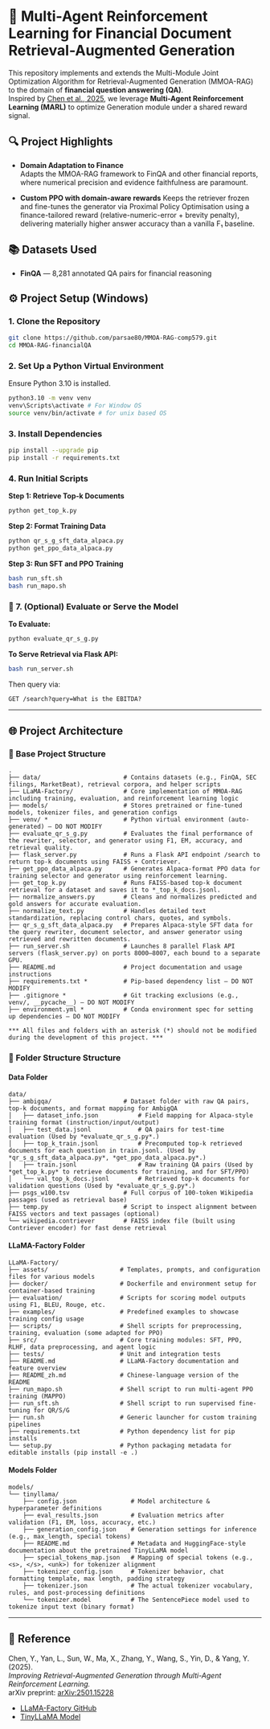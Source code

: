 # 📄 Multi-Agent Reinforcement Learning for Financial Document Retrieval-Augmented Generation

This repository implements and extends the Multi-Module Joint Optimization Algorithm for Retrieval-Augmented Generation (MMOA-RAG) to the domain of **financial question answering (QA)**.  
Inspired by [Chen et al., 2025](https://arxiv.org/abs/2501.15228), we leverage **Multi-Agent Reinforcement Learning (MARL)** to optimize Generation module under a shared reward signal.

## 🔍 Project Highlights

- **Domain Adaptation to Finance**  
  Adapts the MMOA-RAG framework to FinQA and other financial reports, where numerical precision and evidence faithfulness are paramount.

- **Custom PPO with domain-aware rewards**
  Keeps the retriever frozen and fine-tunes the generator via Proximal Policy Optimisation using a finance-tailored reward (relative-numeric-error + brevity penalty),     
  delivering materially higher answer accuracy than a vanilla F₁ baseline.

## 📚 Datasets Used

- **FinQA** — 8,281 annotated QA pairs for financial reasoning  

## ⚙️ Project Setup (Windows)

### 1. Clone the Repository

```bash
git clone https://github.com/parsae80/MMOA-RAG-comp579.git
cd MMOA-RAG-financialQA
```

### 2. Set Up a Python Virtual Environment

Ensure Python 3.10 is installed.

```bash
python3.10 -m venv venv
venv\Scripts\activate # For Window OS
source venv/bin/activate # for unix based OS 
```

### 3. Install Dependencies

```bash
pip install --upgrade pip
pip install -r requirements.txt
```

### 4. Run Initial Scripts

**Step 1: Retrieve Top-k Documents**

```bash
python get_top_k.py
```

**Step 2: Format Training Data**

```bash
python qr_s_g_sft_data_alpaca.py
python get_ppo_data_alpaca.py
```

**Step 3: Run SFT and PPO Training**

```bash
bash run_sft.sh
bash run_mapo.sh
```

### 🧪 7. (Optional) Evaluate or Serve the Model

**To Evaluate:**

```bash
python evaluate_qr_s_g.py
```

**To Serve Retrieval via Flask API:**

```bash
bash run_server.sh
```

Then query via:

```
GET /search?query=What is the EBITDA?
```

---

## 🌐 Project Architecture

### 📂 Base Project Structure

```plaintext
.
├── data/                       # Contains datasets (e.g., FinQA, SEC filings, MarketBeat), retrieval corpora, and helper scripts
├── LLaMA-Factory/              # Core implementation of MMOA-RAG including training, evaluation, and reinforcement learning logic
├── models/                     # Stores pretrained or fine-tuned models, tokenizer files, and generation configs
├── venv/ *                     # Python virtual environment (auto-generated) — DO NOT MODIFY
├── evaluate_qr_s_g.py          # Evaluates the final performance of the rewriter, selector, and generator using F1, EM, accuracy, and retrieval quality.
├── flask_server.py             # Runs a Flask API endpoint /search to return top-k documents using FAISS + Contriever.
├── get_ppo_data_alpaca.py      # Generates Alpaca-format PPO data for training selector and generator using reinforcement learning.
├── get_top_k.py                # Runs FAISS-based top-k document retrieval for a dataset and saves it to *_top_k_docs.jsonl.
├── normalize_answers.py        # Cleans and normalizes predicted and gold answers for accurate evaluation.
├── normalize_text.py           # Handles detailed text standardization, replacing control chars, quotes, and symbols.
├── qr_s_g_sft_data_alpaca.py   # Prepares Alpaca-style SFT data for the query rewriter, document selector, and answer generator using retrieved and rewritten documents.
├── run_server.sh               # Launches 8 parallel Flask API servers (flask_server.py) on ports 8000–8007, each bound to a separate GPU.
├── README.md                   # Project documentation and usage instructions
├── requirements.txt *          # Pip-based dependency list — DO NOT MODIFY
├── .gitignore *                # Git tracking exclusions (e.g., venv/, __pycache__) — DO NOT MODIFY
├── environment.yml *           # Conda environment spec for setting up dependencies — DO NOT MODIFY

*** All files and folders with an asterisk (*) should not be modified during the development of this project. ***
```

### 📂 Folder Structure Structure

#### Data Folder

```plaintext
data/
├── ambigqa/                    # Dataset folder with raw QA pairs, top-k documents, and format mapping for AmbigQA
│   ├── dataset_info.json           # Field mapping for Alpaca-style training format (instruction/input/output)
│   ├── test_data.jsonl             # QA pairs for test-time evaluation (Used by *evaluate_qr_s_g.py*.)
│   ├── top_k_train.jsonl           # Precomputed top-k retrieved documents for each question in train.jsonl. (Used by *qr_s_g_sft_data_alpaca.py*, *get_ppo_data_alpaca.py*.)
│   ├── train.jsonl                 # Raw training QA pairs (Used by *get_top_k.py* to retrieve documents for training, and for SFT/PPO)
│   └── val_top_k_docs.jsonl        # Retrieved top-k documents for validation questions (Used by *evaluate_qr_s_g.py*.)
├── psgs_w100.tsv               # Full corpus of 100-token Wikipedia passages (used as retrieval base)
├── temp.py                     # Script to inspect alignment between FAISS vectors and text passages (optional)
└── wikipedia.contriever        # FAISS index file (built using Contriever encoder) for fast dense retrieval
```

#### LLaMA-Factory Folder

```plaintext
LLaMA-Factory/
├── assets/                    # Templates, prompts, and configuration files for various models
├── docker/                    # Dockerfile and environment setup for container-based training
├── evaluation/                # Scripts for scoring model outputs using F1, BLEU, Rouge, etc.
├── examples/                  # Predefined examples to showcase training config usage
├── scripts/                   # Shell scripts for preprocessing, training, evaluation (some adapted for PPO)
├── src/                       # Core training modules: SFT, PPO, RLHF, data preprocessing, and agent logic
├── tests/                     # Unit and integration tests
├── README.md                  # LLaMA-Factory documentation and feature overview
├── README_zh.md               # Chinese-language version of the README
├── run_mapo.sh                # Shell script to run multi-agent PPO training (MAPPO)
├── run_sft.sh                 # Shell script to run supervised fine-tuning for QR/S/G
├── run.sh                     # Generic launcher for custom training pipelines
├── requirements.txt           # Python dependency list for pip installs
└── setup.py                   # Python packaging metadata for editable installs (pip install -e .)
```

#### Models Folder
```plaintext
models/
└── tinyllama/
    ├── config.json               # Model architecture & hyperparameter definitions
    ├── eval_results.json         # Evaluation metrics after validation (F1, EM, loss, accuracy, etc.)
    ├── generation_config.json    # Generation settings for inference (e.g., max_length, special tokens)
    ├── README.md                 # Metadata and HuggingFace-style documentation about the pretrained TinyLLaMA model
    ├── special_tokens_map.json   # Mapping of special tokens (e.g., <s>, </s>, <unk>) for tokenizer alignment
    ├── tokenizer_config.json     # Tokenizer behavior, chat formatting template, max length, padding strategy
    ├── tokenizer.json            # The actual tokenizer vocabulary, rules, and post-processing definitions
    └── tokenizer.model           # The SentencePiece model used to tokenize input text (binary format)
```

---

## 🧠 Reference

Chen, Y., Yan, L., Sun, W., Ma, X., Zhang, Y., Wang, S., Yin, D., & Yang, Y. (2025).  
*Improving Retrieval-Augmented Generation through Multi-Agent Reinforcement Learning.*  
arXiv preprint: [arXiv:2501.15228](https://arxiv.org/abs/2501.15228)
- [LLaMA-Factory GitHub](https://github.com/hiyouga/LLaMA-Factory)
- [TinyLLaMA Model](https://huggingface.co/cashue/tiny-llama)
